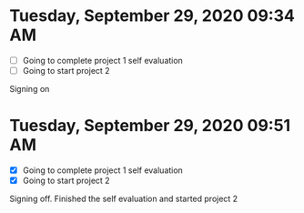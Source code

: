 # Tuesday, September 29, 2020 09:34 AM

- [ ] Going to complete project 1 self evaluation
- [ ] Going to start project 2

Signing on

# Tuesday, September 29, 2020 09:51 AM

- [x] Going to complete project 1 self evaluation
- [x] Going to start project 2

Signing off. Finished the self evaluation and started project 2